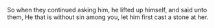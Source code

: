 So when they continued asking him, he lifted up himself, and said unto them, He that is without sin among you, let him first cast a stone at her.
